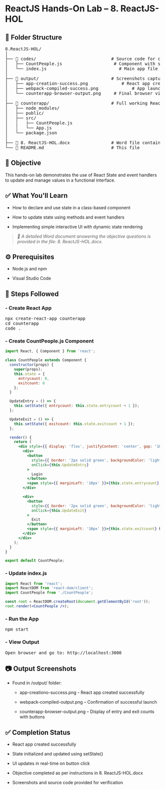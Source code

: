 # ReactJS Hands-On Lab – 8. ReactJS-HOL

## 📁 Folder Structure

<pre>8.ReactJS-HOL/
│
├── 📂 codes/                             # Source code for component logic
│   ├── CountPeople.js                    # Component with state management
│   └── index.js                            # Main app file to render CountPeople
│
├── 📂 output/                            # Screenshots captured during execution
│   ├── app-creation-success.png             # React app created successfully
│   ├── webpack-compiled-success.png             # App launch confirmation
│   └── counterapp-browser-output.png     # Final browser view with counters and buttons
│
├── 📂 counterapp/                        # Full working React project
│   ├── node_modules/
│   ├── public/
│   ├── src/
│   │   ├── CountPeople.js
│   │   └── App.js
│   └── package.json
│
├── 📄 8. ReactJS-HOL.docx                # Word file containing objective answers  
└── 📄 README.md                          # This file</pre>

## 📌 Objective
This hands-on lab demonstrates the use of React State and event handlers to update and manage values in a functional interface.

## ✅ What You'll Learn

- How to declare and use state in a class-based component

- How to update state using methods and event handlers

- Implementing simple interactive UI with dynamic state rendering

>*📝 A detailed Word document answering the objective questions is provided in the file: 8. ReactJS-HOL.docx.*

## ⚙️ Prerequisites

- Node.js and npm

- Visual Studio Code

## 🚀 Steps Followed

### - Create React App
<pre>npx create-react-app counterapp
cd counterapp
code .</pre>

### - Create CountPeople.js Component

```jsx
import React, { Component } from 'react';

class CountPeople extends Component {
  constructor(props) {
    super(props);
    this.state = {
      entrycount: 0,
      exitcount: 0
    };
  }

  UpdateEntry = () => {
    this.setState({ entrycount: this.state.entrycount + 1 });
  };

  UpdateExit = () => {
    this.setState({ exitcount: this.state.exitcount + 1 });
  };

  render() {
    return (
      <div style={{ display: 'flex', justifyContent: 'center', gap: '100px', marginTop: '100px' }}>
        <div>
          <button
            style={{ border: '2px solid green', backgroundColor: 'lightgreen', padding: '5px 10px' }}
            onClick={this.UpdateEntry}
          >
            Login
          </button>
          <span style={{ marginLeft: '10px' }}>{this.state.entrycount} People Entered!!!</span>
        </div>

        <div>
          <button
            style={{ border: '2px solid green', backgroundColor: 'lightgreen', padding: '5px 10px' }}
            onClick={this.UpdateExit}
          >
            Exit
          </button>
          <span style={{ marginLeft: '10px' }}>{this.state.exitcount} People Left!!!</span>
        </div>
      </div>
    );
  }
}

export default CountPeople;
```

### - Update index.js

```jsx
import React from 'react';
import ReactDOM from 'react-dom/client';
import CountPeople from './CountPeople';

const root = ReactDOM.createRoot(document.getElementById('root'));
root.render(<CountPeople />);
```

### - Run the App
<pre>npm start</pre>

### - View Output
<pre>Open browser and go to: http://localhost:3000</pre>

## 📷 Output Screenshots

- Found in /output/ folder:
    - app-creationo-success.png - React app created successfully

    - webpack-compiled-output.png – Confirmation of successful launch

    - counterapp-browser-output.png – Display of entry and exit counts with buttons

## ✅ Completion Status

- React app created successfully

- State initialized and updated using setState()

- UI updates in real-time on button click

- Objective completed as per instructions in 8. ReactJS-HOL.docx

- Screenshots and source code provided for verification
